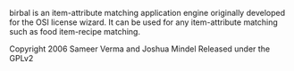 birbal is an item-attribute matching application engine originally developed for the OSI license wizard. 
It can be used for any item-attribute matching such as food item-recipe matching. 

Copyright 2006 Sameer Verma and Joshua Mindel
Released under the GPLv2
